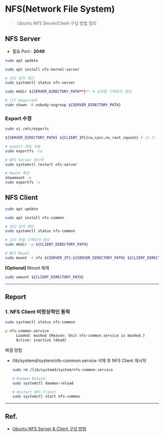 # NFS(Network File System)

> Ubuntu NFS Server/Client 구성 방법 정리
> 

## NFS Server

- 필요 Port : **2049**

```bash
sudo apt update

sudo apt install nfs-kernel-server

# 정상 동작 확인
sudo systemctl status nfs-server

sudo mkdir ${SERVER_DIRECTORY_PATH**}** # 공유할 디렉토리 생성

# [If Required]
sudo chown -R nobody:nogroup ${SERVER_DIRECTORY_PATH}
```

### Export 수정

```bash
sudo vi /etc/exports
```

```bash
${SERVER_DIRECTORY_PATH} ${CLIENT_IP}(rw,sync,no_root_squash) # in () : Mount Rule
```

```bash
# export 파일 적용
sudo exportfs -ra

# NFS Server 재시작
sudo systemctl restart nfs-server

# Mount 확인
showmount -e
sudo exportfs -v
```

## NFS Client

```bash
sudo apt update

sudo apt install nfs-common

# 정상 동작 확인
sudo systemctl status nfs-common

# 공유 받을 디렉토리 생성
sudo mkdir -p ${CLIENT_DIRECTORY_PATH}

# NFS Mount
sudo mount -t nfs ${SERVER_IP}:${SERVER_DIRECTORY_PATH} ${CLIENT_DIRECTORY_PATH}
```

**[Optional]** Mount 해제

```bash
sudo umount ${CLIENT_DIRECTORY_PATH}
```

---

## Report

### 1. NFS Client 비정상적인 동작

```bash
sudo systemctl status nfs-common
```

```bash
○ nfs-common.service
     Loaded: masked (Reason: Unit nfs-common.service is masked.)
     Active: inactive (dead)
```

해결 방법

- /lib/systemd/system/nfs-common.service 삭제 후 NFS Client 재시작
    
    ```bash
    sudo rm /lib/systemd/system/nfs-common.service
    
    # Daemon Reload
    sudo systemctl daemon-reload
    
    # Restart NFS Client
    sudo systemctl start nfs-common
    ```
    

---

## Ref.

- [Ubuntu NFS Server & Client 구성 방법](https://dongle94.github.io/ubuntu/ubuntu-nfs-setting/)
